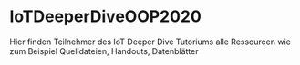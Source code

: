 # IoTDeeperDiveOOP2020
Hier finden Teilnehmer des IoT Deeper Dive Tutoriums alle Ressourcen wie zum Beispiel Quelldateien, Handouts, Datenblätter

